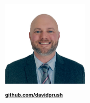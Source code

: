 [![Thumbnail of me](assets/images/thumbnail.png)](https://github.com/davidprush)

### [github.com/davidprush](https://github.com/davidprush)